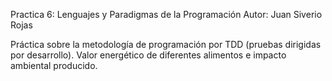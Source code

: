 
Practica 6: Lenguajes y Paradigmas de la Programación
Autor: Juan Siverio Rojas

Práctica sobre la metodología de programación por TDD (pruebas dirigidas por desarrollo).
Valor energético de diferentes alimentos e impacto ambiental producido.

